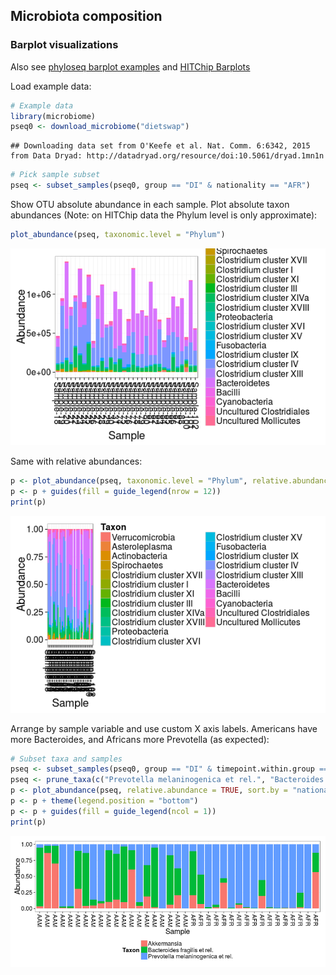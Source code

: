 ## Microbiota composition


### Barplot visualizations

Also see [phyloseq barplot examples](http://joey711.github.io/phyloseq/plot_bar-examples.html) and [HITChip Barplots](Barplots.md)


Load example data:


```r
# Example data
library(microbiome)
pseq0 <- download_microbiome("dietswap")
```

```
## Downloading data set from O'Keefe et al. Nat. Comm. 6:6342, 2015 from Data Dryad: http://datadryad.org/resource/doi:10.5061/dryad.1mn1n
```

```r
# Pick sample subset
pseq <- subset_samples(pseq0, group == "DI" & nationality == "AFR")
```

Show OTU absolute abundance in each sample. Plot absolute taxon
abundances (Note: on HITChip data the Phylum level is only
approximate):


```r
plot_abundance(pseq, taxonomic.level = "Phylum")
```

![plot of chunk composition-example1b](figure/composition-example1b-1.png) 

Same with relative abundances:


```r
p <- plot_abundance(pseq, taxonomic.level = "Phylum", relative.abundance = TRUE)
p <- p + guides(fill = guide_legend(nrow = 12))
print(p)
```

![plot of chunk composition-example3](figure/composition-example3-1.png) 


Arrange by sample variable and use custom X axis labels. Americans have more Bacteroides, and Africans more Prevotella (as expected):


```r
# Subset taxa and samples
pseq <- subset_samples(pseq0, group == "DI" & timepoint.within.group == 1)
pseq <- prune_taxa(c("Prevotella melaninogenica et rel.", "Bacteroides fragilis et rel.", "Akkermansia"), pseq)
p <- plot_abundance(pseq, relative.abundance = TRUE, sort.by = "nationality", x.label = "nationality")
p <- p + theme(legend.position = "bottom")
p <- p + guides(fill = guide_legend(ncol = 1))
print(p)
```

![plot of chunk composition-example4](figure/composition-example4-1.png) 

